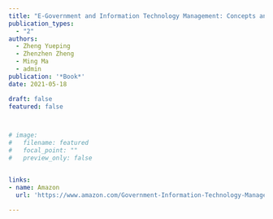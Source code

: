 ```yaml
---
title: "E-Government and Information Technology Management: Concepts and Best Practices (Chapter 5)"
publication_types:
  - "2"
authors:
  - Zheng Yueping
  - Zhenzhen Zheng
  - Ming Ma 
  - admin
publication: '*Book*'
date: 2021-05-18

draft: false
featured: false



# image:
#   filename: featured
#   focal_point: ""
#   preview_only: false


links:
- name: Amazon
  url: 'https://www.amazon.com/Government-Information-Technology-Management-Practices-ebook/dp/B07JZL1CX9'

---
```


<!-- ![screen reader text](Nonlinear.jpg "caption") -->